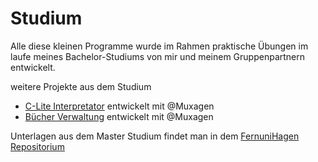 # Studium

Alle diese kleinen Programme wurde im Rahmen praktische Übungen im laufe meines Bachelor-Studiums von mir und meinem Gruppenpartnern entwickelt. 


weitere Projekte aus dem Studium

- [C-Lite Interpretator](https://github.com/hotfix/clite) entwickelt mit @Muxagen
- [Bücher Verwaltung](https://github.com/hotfix/ddp-ss2009-bibliothek) entwickelt mit @Muxagen
 

Unterlagen aus dem Master Studium findet man in dem [FernuniHagen Repositorium](https://github.com/hotfix/FernuniHagen)
